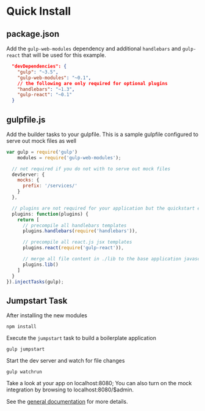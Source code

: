 Quick Install
=============


package.json
------------
Add the `gulp-web-modules` dependency and additional `handlebars` and `gulp-react` that will be used for this example.
```json
  "devDependencies": {
    "gulp": "~3.5",
    "gulp-web-modules": "~0.1",
    // the following are only required for optional plugins
    "handlebars": "~1.3",
    "gulp-react": "~0.1"
  }
```

gulpfile.js
-----------
Add the builder tasks to your gulpfile.  This is a sample gulpfile configured to serve out mock files as well
```javascript
var gulp = require('gulp')
    modules = require('gulp-web-modules');

  // not required if you do not with to serve out mock files
  devServer: {
    mocks: {
      prefix: '/services/'
    }
  },

  // plugins are not required for your application but the quickstart example uses them
  plugins: function(plugins) {
    return [
      // precompile all handlebars templates
      plugins.handlebars(require('handlebars')),

      // precompile all react.js jsx templates
      plugins.react(require('gulp-react')),

      // merge all file content in ./lib to the base application javascript code
      plugins.lib()
    ]
  }
}).injectTasks(gulp);
```

Jumpstart Task
--------------
After installing the new modules
```
npm install
```

Execute the `jumpstart` task to build a boilerplate application
```
gulp jumpstart
```

Start the dev server and watch for file changes
```
gulp watchrun
```

Take a look at your app on localhost:8080;  You can also turn on the mock integration by browsing to localhost:8080/$admin.

See the [general documentation](./index.md) for more details.